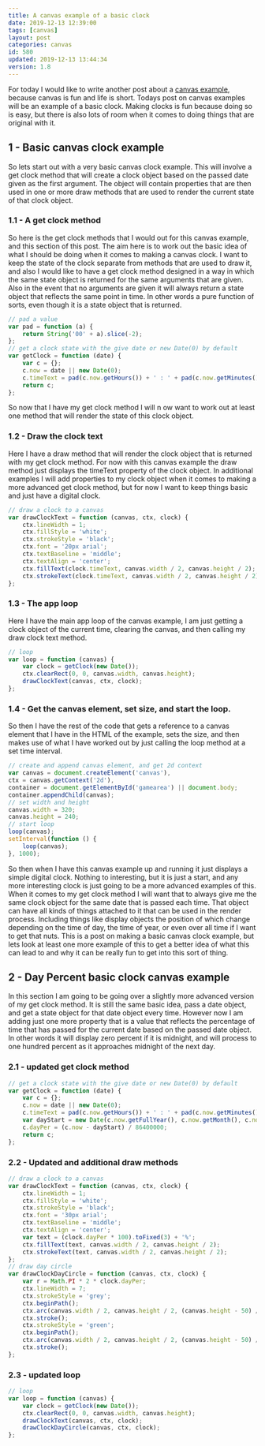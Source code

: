 ```yaml
---
title: A canvas example of a basic clock
date: 2019-12-13 12:39:00
tags: [canvas]
layout: post
categories: canvas
id: 580
updated: 2019-12-13 13:44:34
version: 1.8
---
```


For today I would like to write another post about a [canvas example](https://developer.mozilla.org/en-US/docs/Web/API/Canvas_API/Tutorial), because canvas is fun and life is short. Todays post on canvas examples will be an example of a basic clock. Making clocks is fun because doing so is easy, but there is also lots of room when it comes to doing things that are original with it.

<!-- more -->

## 1 - Basic canvas clock example

So lets start out with a very basic canvas clock example. This will involve a get clock method that will create a clock object based on the passed date given as the first argument. The object will contain properties that are then used in one or more draw methods that are used to render the current state of that clock object.

### 1.1 - A get clock method

So here is the get clock methods that I would out for this canvas example, and this section of this post. The aim here is to work out the basic idea of what I should be doing when it comes to making a canvas clock. I want to keep the state of the clock separate from methods that are used to draw it, and also I would like to have a get clock method designed in a way in which the same state object is returned for the same arguments that are given. Also in the event that no arguments are given it will always return a state object that reflects the same point in time. In other words a pure function of sorts, even though it is a state object that is returned.

```js
// pad a value
var pad = function (a) {
    return String('00' + a).slice(-2);
};
// get a clock state with the give date or new Date(0) by default
var getClock = function (date) {
    var c = {};
    c.now = date || new Date(0);
    c.timeText = pad(c.now.getHours()) + ' : ' + pad(c.now.getMinutes()) + ' : ' + pad(c.now.getSeconds());
    return c;
};
```

So now that I have my get clock method I will n ow want to work out at least one method that will render the state of this clock object.

### 1.2 - Draw the clock text

Here I have a draw method that will render the clock object that is returned with my get clock method. For now with this canvas example the draw method just displays the timeText property of the clock object. In additional examples I will add properties to my clock object when it comes to making a more advanced get clock method, but for now I want to keep things basic and just have a digital clock.

```js
// draw a clock to a canvas
var drawClockText = function (canvas, ctx, clock) {
    ctx.lineWidth = 1;
    ctx.fillStyle = 'white';
    ctx.strokeStyle = 'black';
    ctx.font = '20px arial';
    ctx.textBaseline = 'middle';
    ctx.textAlign = 'center';
    ctx.fillText(clock.timeText, canvas.width / 2, canvas.height / 2);
    ctx.strokeText(clock.timeText, canvas.width / 2, canvas.height / 2);
};
```

### 1.3 - The app loop

Here I have the main app loop of the canvas example, I am just getting a clock object of the current time, clearing the canvas, and then calling my draw clock text method.

```js
// loop
var loop = function (canvas) {
    var clock = getClock(new Date());
    ctx.clearRect(0, 0, canvas.width, canvas.height);
    drawClockText(canvas, ctx, clock);
};
```

### 1.4 - Get the canvas element, set size, and start the loop.

So then I have the rest of the code that gets a reference to a canvas element that I have in the HTML of the example, sets the size, and then makes use of what I have worked out by just calling the loop method at a set time interval.

```js
// create and append canvas element, and get 2d context
var canvas = document.createElement('canvas'),
ctx = canvas.getContext('2d'),
container = document.getElementById('gamearea') || document.body;
container.appendChild(canvas);
// set width and height
canvas.width = 320;
canvas.height = 240;
// start loop
loop(canvas);
setInterval(function () {
    loop(canvas);
}, 1000);

```

So then when I have this canvas example up and running it just displays a simple digital clock. Nothing to interesting, but it is just a start, and any more interesting clock is just going to be a more advanced examples of this. When it comes to my get clock method I will want that to always give me the same clock object for the same date that is passed each time. That object can have all kinds of things attached to it that can be used in the render process. Including things like display objects the position of which change depending on the time of day, the time of year, or even over all time if I want to get that nuts.
This is a post on making a basic canvas clock example, but lets look at least one more example of this to get a better idea of what this can lead to and why it can be really fun to get into this sort of thing.

## 2 - Day Percent basic clock canvas example

In this section I am going to be going over a slightly more advanced version of my get clock method. It is still the same basic idea, pass a date object, and get a state object for that date object every time. However now I am adding just one more property that is a value that reflects the percentage of time that has passed for the current date based on the passed date object. In other words it will display zero percent if it is midnight, and will process to one hundred percent as it approaches midnight of the next day.

### 2.1 - updated get clock method

```js
// get a clock state with the give date or new Date(0) by default
var getClock = function (date) {
    var c = {};
    c.now = date || new Date(0);
    c.timeText = pad(c.now.getHours()) + ' : ' + pad(c.now.getMinutes()) + ' : ' + pad(c.now.getSeconds());
    var dayStart = new Date(c.now.getFullYear(), c.now.getMonth(), c.now.getDate(), 0, 0, 0, 0);
    c.dayPer = (c.now - dayStart) / 86400000;
    return c;
};
```

### 2.2 - Updated and additional draw methods

```js
// draw a clock to a canvas
var drawClockText = function (canvas, ctx, clock) {
    ctx.lineWidth = 1;
    ctx.fillStyle = 'white';
    ctx.strokeStyle = 'black';
    ctx.font = '30px arial';
    ctx.textBaseline = 'middle';
    ctx.textAlign = 'center';
    var text = (clock.dayPer * 100).toFixed(3) + '%';
    ctx.fillText(text, canvas.width / 2, canvas.height / 2);
    ctx.strokeText(text, canvas.width / 2, canvas.height / 2);
};
// draw day circle
var drawClockDayCircle = function (canvas, ctx, clock) {
    var r = Math.PI * 2 * clock.dayPer;
    ctx.lineWidth = 7;
    ctx.strokeStyle = 'grey';
    ctx.beginPath();
    ctx.arc(canvas.width / 2, canvas.height / 2, (canvas.height - 50) / 2, 0, Math.PI * 2);
    ctx.stroke();
    ctx.strokeStyle = 'green';
    ctx.beginPath();
    ctx.arc(canvas.width / 2, canvas.height / 2, (canvas.height - 50) / 2, 0, r);
    ctx.stroke();
};
```

### 2.3 - updated loop

```js
// loop
var loop = function (canvas) {
    var clock = getClock(new Date());
    ctx.clearRect(0, 0, canvas.width, canvas.height);
    drawClockText(canvas, ctx, clock);
    drawClockDayCircle(canvas, ctx, clock);
};
```